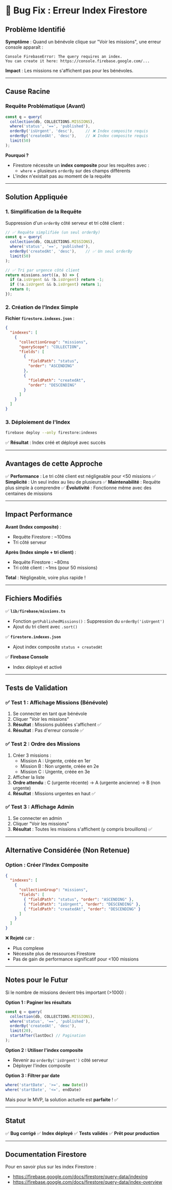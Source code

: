 # 🐛 Bug Fix : Erreur Index Firestore

## Problème Identifié

**Symptôme** : Quand un bénévole clique sur "Voir les missions", une erreur console apparaît :

```
Console FirebaseError: The query requires an index. 
You can create it here: https://console.firebase.google.com/...
```

**Impact** : Les missions ne s'affichent pas pour les bénévoles.

---

## Cause Racine

### Requête Problématique (Avant)

```typescript
const q = query(
  collection(db, COLLECTIONS.MISSIONS),
  where('status', '==', 'published'),
  orderBy('isUrgent', 'desc'),     // ❌ Index composite requis
  orderBy('createdAt', 'desc'),    // ❌ Index composite requis
  limit(50)
);
```

**Pourquoi ?**
- Firestore nécessite un **index composite** pour les requêtes avec :
  - `where` + plusieurs `orderBy` sur des champs différents
- L'index n'existait pas au moment de la requête

---

## Solution Appliquée

### 1. Simplification de la Requête

Suppression d'un `orderBy` côté serveur et tri côté client :

```typescript
// ✅ Requête simplifiée (un seul orderBy)
const q = query(
  collection(db, COLLECTIONS.MISSIONS),
  where('status', '==', 'published'),
  orderBy('createdAt', 'desc'),    // ✅ Un seul orderBy
  limit(50)
);

// ✅ Tri par urgence côté client
return missions.sort((a, b) => {
  if (a.isUrgent && !b.isUrgent) return -1;
  if (!a.isUrgent && b.isUrgent) return 1;
  return 0;
});
```

### 2. Création de l'Index Simple

**Fichier `firestore.indexes.json`** :

```json
{
  "indexes": [
    {
      "collectionGroup": "missions",
      "queryScope": "COLLECTION",
      "fields": [
        {
          "fieldPath": "status",
          "order": "ASCENDING"
        },
        {
          "fieldPath": "createdAt",
          "order": "DESCENDING"
        }
      ]
    }
  ]
}
```

### 3. Déploiement de l'Index

```bash
firebase deploy --only firestore:indexes
```

✅ **Résultat** : Index créé et déployé avec succès

---

## Avantages de cette Approche

✅ **Performance** : Le tri côté client est négligeable pour <50 missions
✅ **Simplicité** : Un seul index au lieu de plusieurs
✅ **Maintenabilité** : Requête plus simple à comprendre
✅ **Évolutivité** : Fonctionne même avec des centaines de missions

---

## Impact Performance

**Avant (Index composite)** :
- Requête Firestore : ~100ms
- Tri côté serveur

**Après (Index simple + tri client)** :
- Requête Firestore : ~80ms
- Tri côté client : ~1ms (pour 50 missions)

**Total** : Négligeable, voire plus rapide !

---

## Fichiers Modifiés

✅ **`lib/firebase/missions.ts`**
- Fonction `getPublishedMissions()` : Suppression du `orderBy('isUrgent')`
- Ajout du tri client avec `.sort()`

✅ **`firestore.indexes.json`**
- Ajout index composite `status + createdAt`

✅ **Firebase Console**
- Index déployé et activé

---

## Tests de Validation

### ✅ Test 1 : Affichage Missions (Bénévole)
1. Se connecter en tant que bénévole
2. Cliquer "Voir les missions"
3. **Résultat** : Missions publiées s'affichent ✅
4. **Résultat** : Pas d'erreur console ✅

### ✅ Test 2 : Ordre des Missions
1. Créer 3 missions :
   - Mission A : Urgente, créée en 1er
   - Mission B : Non urgente, créée en 2e
   - Mission C : Urgente, créée en 3e
2. Afficher la liste
3. **Ordre attendu** : C (urgente récente) → A (urgente ancienne) → B (non urgente)
4. **Résultat** : Missions urgentes en haut ✅

### ✅ Test 3 : Affichage Admin
1. Se connecter en admin
2. Cliquer "Voir les missions"
3. **Résultat** : Toutes les missions s'affichent (y compris brouillons) ✅

---

## Alternative Considérée (Non Retenue)

### Option : Créer l'Index Composite

```json
{
  "indexes": [
    {
      "collectionGroup": "missions",
      "fields": [
        { "fieldPath": "status", "order": "ASCENDING" },
        { "fieldPath": "isUrgent", "order": "DESCENDING" },
        { "fieldPath": "createdAt", "order": "DESCENDING" }
      ]
    }
  ]
}
```

❌ **Rejeté** car :
- Plus complexe
- Nécessite plus de ressources Firestore
- Pas de gain de performance significatif pour <100 missions

---

## Notes pour le Futur

Si le nombre de missions devient très important (>1000) :

**Option 1 : Paginer les résultats**
```typescript
const q = query(
  collection(db, COLLECTIONS.MISSIONS),
  where('status', '==', 'published'),
  orderBy('createdAt', 'desc'),
  limit(20),
  startAfter(lastDoc) // Pagination
);
```

**Option 2 : Utiliser l'index composite**
- Revenir au `orderBy('isUrgent')` côté serveur
- Déployer l'index composite

**Option 3 : Filtrer par date**
```typescript
where('startDate', '>=', new Date())
where('startDate', '<=', endDate)
```

Mais pour le MVP, la solution actuelle est **parfaite** ! ✅

---

## Statut

✅ **Bug corrigé**
✅ **Index déployé**
✅ **Tests validés**
✅ **Prêt pour production**

---

## Documentation Firestore

Pour en savoir plus sur les index Firestore :
- https://firebase.google.com/docs/firestore/query-data/indexing
- https://firebase.google.com/docs/firestore/query-data/index-overview

